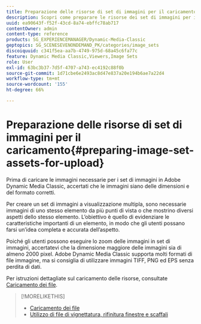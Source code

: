 ```yaml
---
title: Preparazione delle risorse di set di immagini per il caricamento
description: Scopri come preparare le risorse dei set di immagini per il caricamento.
uuid: ea90643f-f52f-43cd-8a74-ebffc78ab717
contentOwner: admin
content-type: reference
products: SG_EXPERIENCEMANAGER/Dynamic-Media-Classic
geptopics: SG_SCENESEVENONDEMAND_PK/categories/image_sets
discoiquuid: c341f5ea-aa7b-4749-975d-68a45c6fa77c
feature: Dynamic Media Classic,Viewers,Image Sets
role: User
exl-id: 63bc3b37-7d5f-4707-a743-ec4192c88f0b
source-git-commit: 1d71cbe6e2493ac8d47e837a20e194b6ae7a22d4
workflow-type: tm+mt
source-wordcount: '155'
ht-degree: 66%

---
```


# Preparazione delle risorse di set di immagini per il caricamento{#preparing-image-set-assets-for-upload}

Prima di caricare le immagini necessarie per i set di immagini in Adobe Dynamic Media Classic, accertati che le immagini siano delle dimensioni e del formato corretti.

Per creare un set di immagini a visualizzazione multipla, sono necessarie immagini di uno stesso elemento da più punti di vista o che mostrino diversi aspetti dello stesso elemento. L’obiettivo è quello di evidenziare le caratteristiche importanti di un elemento, in modo che gli utenti possano farsi un’idea completa e accurata dell’aspetto.

Poiché gli utenti possono eseguire lo zoom delle immagini in set di immagini, accertatevi che la dimensione maggiore delle immagini sia di almeno 2000 pixel. Adobe Dynamic Media Classic supporta molti formati di file immagine, ma si consiglia di utilizzare immagini TIFF, PNG ed EPS senza perdita di dati.

Per istruzioni dettagliate sul caricamento delle risorse, consultate [Caricamento dei file](uploading-files.md#uploading_files).

>[!MORELIKETHIS]
>
>* [Caricamento dei file](uploading-files.md#uploading_your_files)
>* [Utilizzo di file di vignettatura, rifinitura finestre e scaffali](vignette-window-covering-cabinet-files.md#working_with_vignette_window_covering_and_cabinet_files)

